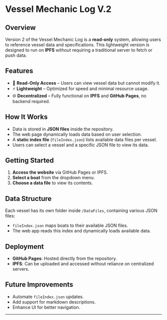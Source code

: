 # Vessel Mechanic Log V.2  

## Overview  
Version 2 of the Vessel Mechanic Log is a **read-only** system, allowing users to reference vessel data and specifications. This lightweight version is designed to run on **IPFS** without requiring a traditional server to fetch or push data.  

## Features  
- 📄 **Read-Only Access** – Users can view vessel data but cannot modify it.  
- ⚡ **Lightweight** – Optimized for speed and minimal resource usage.  
- 🌐 **Decentralized** – Fully functional on **IPFS** and **GitHub Pages**, no backend required.  

## How It Works  
- Data is stored in **JSON files** inside the repository.  
- The web page dynamically loads data based on user selection.  
- A **static index file** (`fileIndex.json`) lists available data files per vessel.  
- Users can select a vessel and a specific JSON file to view its data.  

## Getting Started  
1. **Access the website** via GitHub Pages or IPFS.  
2. **Select a boat** from the dropdown menu.  
3. **Choose a data file** to view its contents.  

## Data Structure  
Each vessel has its own folder inside `/DataFiles`, containing various JSON files:  


- `fileIndex.json` maps boats to their available JSON files.  
- The web app reads this index and dynamically loads available data.  

## Deployment  
- **GitHub Pages**: Hosted directly from the repository.  
- **IPFS**: Can be uploaded and accessed without reliance on centralized servers.  

## Future Improvements  
- Automate `fileIndex.json` updates.  
- Add support for markdown descriptions.  
- Enhance UI for better navigation.  
---


